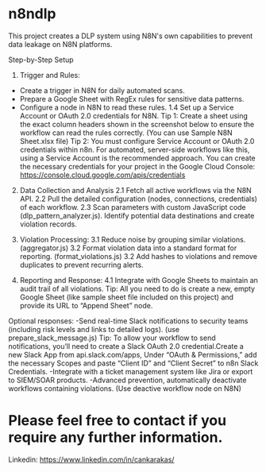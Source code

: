# n8ndlp
This project creates a DLP system using N8N's own capabilities to prevent data leakage on N8N platforms.

Step-by-Step Setup

1. Trigger and Rules: 
  - Create a trigger in N8N for daily automated scans.
  - Prepare a Google Sheet with RegEx rules for sensitive data patterns.
  - Configure a node in N8N to read these rules.
  1.4 Set up a Service Account or OAuth 2.0 credentials for N8N.
  Tip 1: Create a sheet using the exact column headers shown in the screenshot below to ensure the workflow can read the rules correctly. (You can use Sample N8N Sheet.xlsx file)
  Tip 2: You must configure Service Account or OAuth 2.0 credentials within n8n. For automated, server-side workflows like this, using a Service Account is the recommended approach.
  You can create the necessary credentials for your project in the Google Cloud Console: https://console.cloud.google.com/apis/credentials


2. Data Collection and Analysis
  2.1 Fetch all active workflows via the N8N API.
  2.2 Pull the detailed configuration (nodes, connections, credentials) of each workflow.
  2.3 Scan parameters with custom JavaScript code (dlp_pattern_analyzer.js). Identify potential data destinations and create violation records.

4. Violation Processing:
3.1 Reduce noise by grouping similar violations. (aggregator.js)
3.2 Format violation data into a standard format for reporting. (format_violations.js)
3.2 Add hashes to violations and remove duplicates to prevent recurring alerts.

5. Reporting and Response:
4.1 Integrate with Google Sheets to maintain an audit trail of all violations.
Tip: All you need to do is create a new, empty Google Sheet (like sample sheet file included on this project) and provide its URL to “Append Sheet” node.

Optional responses:
-Send real-time Slack notifications to security teams (including risk levels and links to detailed logs). (use prepare_slack_message.js)
Tip: To allow your workflow to send notifications, you’ll need to create a Slack OAuth 2.0 credential.Create a new Slack App from api.slack.com/apps, Under “OAuth & Permissions,” add the necessary Scopes and paste “Client ID” and “Client Secret” to n8n Slack Credentials.
-Integrate with a ticket management system like Jira or export to SIEM/SOAR products.
-Advanced prevention, automatically deactivate workflows containing violations. (Use deactive workflow node on N8N)

# Please feel free to contact if you require any further information.
Linkedin: https://www.linkedin.com/in/cankarakas/
